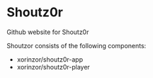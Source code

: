 # Shoutz0r
Github website for Shoutz0r

Shoutzor consists of the following components:

- xorinzor/shoutz0r-app
- xorinzor/shoutz0r-player
